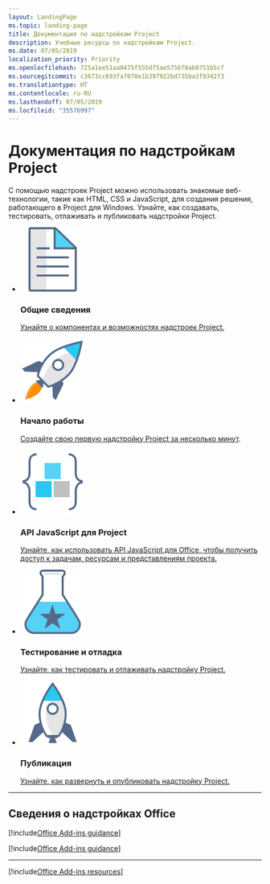 ```yaml
---
layout: LandingPage
ms.topic: landing-page
title: Документация по надстройкам Project
description: Учебные ресурсы по надстройкам Project.
ms.date: 07/05/2019
localization_priority: Priority
ms.openlocfilehash: 725a1ee51aa0475f555df5ae5756f0ab0751b5cf
ms.sourcegitcommit: c3673cc693fa7070e1b397922bd735ba3f9342f3
ms.translationtype: HT
ms.contentlocale: ru-RU
ms.lasthandoff: 07/05/2019
ms.locfileid: "35576997"
---
```

# <a name="project-add-ins-documentation"></a>Документация по надстройкам Project

С помощью надстроек Project можно использовать знакомые веб-технологии, такие как HTML, CSS и JavaScript, для создания решения, работающего в Project для Windows. Узнайте, как создавать, тестировать, отлаживать и публиковать надстройки Project.

<ul class="panelContent cardsF cols cols3">
    <li>
        <div class="cardSize">
            <div class="cardPadding">
                <div class="card">
                    <div class="cardImageOuter">
                        <div class="cardImage">
                            <img src="../images/index-landing-page/i_article.svg" alt="Overview" />
                        </div>
                    </div>
                    <div class="cardText">
                        <h3>Общие сведения</h3>
                        <p><a href="project-add-ins.md">Узнайте о компонентах и возможностях надстроек Project.</a></p>
                    </div>
                </div>
            </div>
        </div>
    </li>
    <li>
        <div class="cardSize">
            <div class="cardPadding">
                <div class="card">
                    <div class="cardImageOuter">
                        <div class="cardImage">
                            <img src="../images/index-landing-page/i_get-started.svg" alt="Getting started" />
                        </div>
                    </div>
                    <div class="cardText">
                        <h3>Начало работы</h3>
                        <p><a href="../quickstarts/project-quickstart.md">Создайте свою первую надстройку Project за несколько минут</a>.</p>
                    </div>
                </div>
            </div>
        </div>
    </li>
    <li>
        <div class="cardSize">
            <div class="cardPadding">
                <div class="card">
                    <div class="cardImageOuter">
                        <div class="cardImage">
                            <img src="../images/index-landing-page/i_code-blocks.svg" alt="JavaScript API for Project" />
                        </div>
                    </div>
                    <div class="cardText">
                        <h3>API JavaScript для Project</h3>
                        <p><a href="../reference/overview/project-add-ins-reference-overview.md">Узнайте, как использовать API JavaScript для Office, чтобы получить доступ к задачам, ресурсам и представлениям проекта.</a></p>
                    </div>
                </div>
            </div>
        </div>
    </li>
    <li>
        <div class="cardSize">
            <div class="cardPadding">
                <div class="card">
                    <div class="cardImageOuter">
                        <div class="cardImage">
                            <img src="../images/index-landing-page/i_recommended-testing.svg" alt="Testing and debugging" />
                        </div>
                    </div>
                    <div class="cardText">
                        <h3>Тестирование и отладка</h3>
                        <p><a href="../testing/test-debug-office-add-ins.md">Узнайте, как тестировать и отлаживать надстройку Project.</a></p>
                    </div>
                </div>
            </div>
        </div>
    </li>
    <li>
        <div class="cardSize">
            <div class="cardPadding">
                <div class="card">
                    <div class="cardImageOuter">
                        <div class="cardImage">
                            <img src="../images/index-landing-page/i_deploy.svg" alt="Publishing" />
                        </div>
                    </div>
                    <div class="cardText">
                        <h3>Публикация</h3>
                        <p><a href="../publish/publish.md">Узнайте, как развернуть и опубликовать надстройку Project.</a></p>
                    </div>
                </div>
            </div>
        </div>
    </li>
</ul>

---

<h2>Сведения о надстройках Office</h2>

[!include[Office Add-ins guidance](../includes/landing-page-office-addins-guidance.md)]

[!include[Office Add-ins guidance](../includes/landing-page-office-addins-guidance-note.md)]

---

[!include[Office Add-ins resources](../includes/landing-page-resources-no-script-lab.md)]
